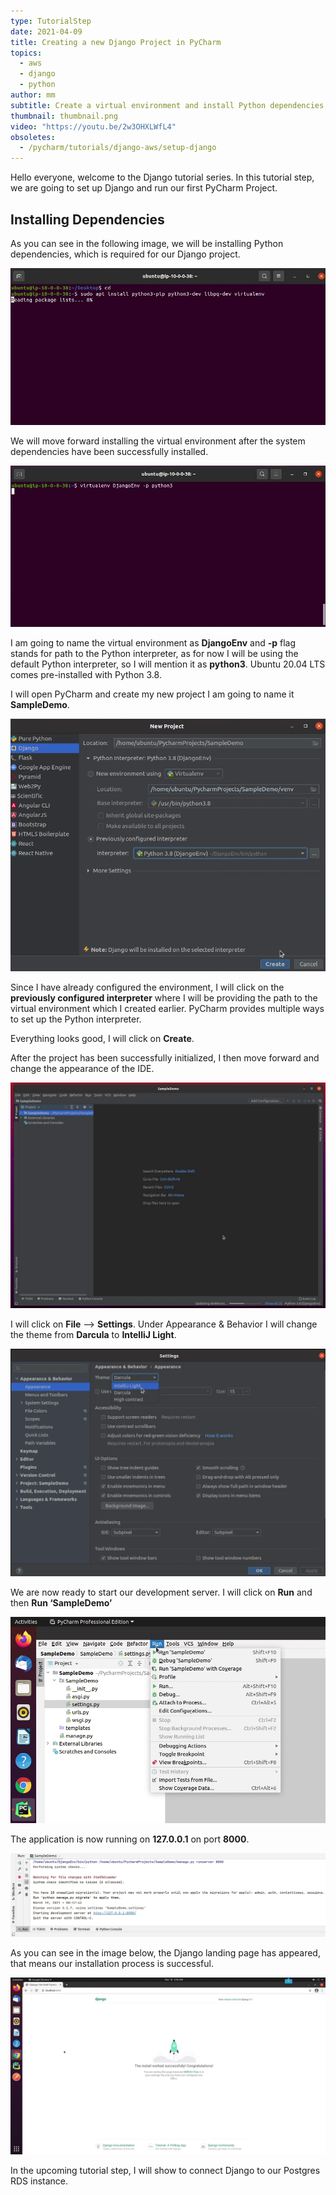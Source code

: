 ```yaml
---
type: TutorialStep
date: 2021-04-09
title: Creating a new Django Project in PyCharm
topics:
  - aws
  - django
  - python
author: mm
subtitle: Create a virtual environment and install Python dependencies.
thumbnail: thumbnail.png
video: "https://youtu.be/2w3OHXLWfL4"
obsoletes:
  - /pycharm/tutorials/django-aws/setup-django
---
```


Hello everyone, welcome to the Django tutorial series.
In this tutorial step, we are going to set up Django and run
our first PyCharm Project.

## Installing Dependencies

As you can see in the following image, we will be installing Python dependencies,
which is required for our Django project.

![python_dependencies](steps/step1.png)

We will move forward installing the virtual environment after the system
dependencies have been successfully installed.

![python_dependencies_2](steps/step2.png)

I am going to name the virtual environment as **DjangoEnv** and **-p** flag
stands for path to the Python interpreter, as for now I will be using the
default Python interpreter, so I will mention it as **python3**. Ubuntu 20.04 LTS
comes pre-installed with Python 3.8.

I will open PyCharm and create my new project I am going to name it **SampleDemo**.

![python_dependencies_3](steps/step3.png)

Since I have already configured the environment, I will click on the
**previously configured interpreter** where I will be providing the path to
the virtual environment which I created earlier. PyCharm provides multiple
ways to set up the Python interpreter.

Everything looks good, I will click on **Create**.

After the project has been successfully initialized, I then move forward
and change the appearance of the IDE.

![pycharm_django_project_1](steps/step4.png)

I will click on **File** --> **Settings**. Under Appearance & Behavior I will
change the theme from **Darcula** to **IntelliJ Light**.

![pycharm_django_project_2](steps/step5.png)

We are now ready to start our development server. I will click on **Run**
and then **Run ‘SampleDemo’**

![pycharm_django_project_3](steps/step6.png)

The application is now running on **127.0.0.1** on port **8000**.

![pycharm_django_project_4](steps/step7.png)

As you can see in the image below, the Django landing page has appeared, that means
our installation process is successful.

![pycharm_django_project_5](steps/step8.png)

In the upcoming tutorial step, I will show to connect Django to our Postgres RDS instance.
